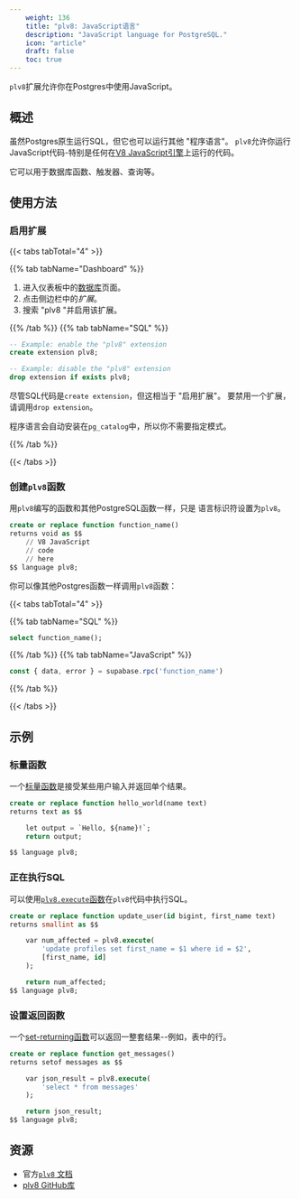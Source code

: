```yaml
---
    weight: 136
    title: "plv8: JavaScript语言"
    description: "JavaScript language for PostgreSQL."
    icon: "article"
    draft: false
    toc: true
---
```


`plv8`扩展允许你在Postgres中使用JavaScript。

## 概述

虽然Postgres原生运行SQL，但它也可以运行其他 "程序语言"。
`plv8`允许你运行JavaScript代码-特别是任何在[V8 JavaScript引擎](https://v8.dev)上运行的代码。

它可以用于数据库函数、触发器、查询等。

## 使用方法

### 启用扩展

{{< tabs tabTotal="4" >}}

  
  
  
  
{{% tab tabName="Dashboard" %}}



1. 进入仪表板中的[数据库](https://app.supabase.com/project/_/database/tables)页面。
2. 点击侧边栏中的*扩展*。
3. 搜索 "plv8 "并启用该扩展。



{{% /tab %}}
{{% tab tabName="SQL" %}}



```sql
-- Example: enable the "plv8" extension
create extension plv8;

-- Example: disable the "plv8" extension
drop extension if exists plv8;
```

尽管SQL代码是`create extension`，但这相当于 "启用扩展"。
要禁用一个扩展，请调用`drop extension`。

程序语言会自动安装在`pg_catalog`中，所以你不需要指定模式。



{{% /tab %}}

{{< /tabs >}}

### 创建`plv8`函数

用`plv8`编写的函数和其他PostgreSQL函数一样，只是 语言标识符设置为`plv8`。

```sql
create or replace function function_name()
returns void as $$
    // V8 JavaScript
    // code
    // here
$$ language plv8;
```

你可以像其他Postgres函数一样调用`plv8`函数：

{{< tabs tabTotal="4" >}}

  
  
  
  
{{% tab tabName="SQL" %}}



```sql
select function_name();
```



{{% /tab %}}
{{% tab tabName="JavaScript" %}}



```js
const { data, error } = supabase.rpc('function_name')
```



{{% /tab %}}

{{< /tabs >}}

## 示例

### 标量函数

一个[标量函数](https://plv8.github.io/#scalar-function-calls)是接受某些用户输入并返回单个结果。

```sql
create or replace function hello_world(name text)
returns text as $$

    let output = `Hello, ${name}!`;
    return output;

$$ language plv8;
```

### 正在执行SQL

可以使用[`plv8.execute`函数](https://plv8.github.io/#plv8-execute)在`plv8`代码中执行SQL。

```sql
create or replace function update_user(id bigint, first_name text)
returns smallint as $$

    var num_affected = plv8.execute(
        'update profiles set first_name = $1 where id = $2',
        [first_name, id]
    );

    return num_affected;
$$ language plv8;
```

### 设置返回函数

一个[set-returning函数](https://plv8.github.io/#set-returning-function-calls)可以返回一整套结果--例如，表中的行。

```sql
create or replace function get_messages()
returns setof messages as $$

    var json_result = plv8.execute(
        'select * from messages'
    );

    return json_result;
$$ language plv8;
```

## 资源

- 官方[`plv8` 文档](https://plv8.github.io/)
- [plv8 GitHub库](https://github.com/plv8/plv8)


